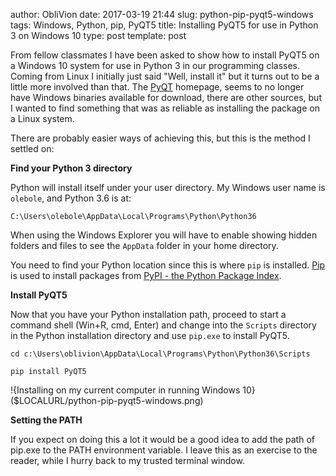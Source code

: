 author: ObliVion
date: 2017-03-19 21:44
slug: python-pip-pyqt5-windows
tags: Windows, Python, pip, PyQT5
title: Installing PyQT5 for use in Python 3 on Windows 10
type: post
template: post


From fellow classmates I have been asked to show how to install PyQT5 on a
Windows 10 system for use in Python 3 in our programming classes. Coming from
Linux I initially just said "Well, install it" but it turns out to be a little
more involved than that. The [PyQT](https://riverbankcomputing.com/software/pyqt/intro)
homepage, seems to no longer have Windows binaries available for download, there
are other sources, but I wanted to find something that was as reliable as
installing the package on a Linux system.

There are probably easier ways of achieving this, but this is the method I
settled on:

**Find your Python 3 directory**

Python will install itself under your user directory. My Windows user name is
`olebole`, and Python 3.6 is at:

    C:\Users\olebole\AppData\Local\Programs\Python\Python36

When using the Windows Explorer you will have to enable showing hidden folders
and files to see the `AppData` folder in your home directory.

You need to find your Python location since this is where `pip` is installed. [Pip](https://packaging.python.org/key_projects/#pip) is used to install packages from [PyPI - the Python Package Index](https://pypi.python.org/pypi).

**Install PyQT5**

Now that you have your Python installation path, proceed to start a command
shell (Win+R, cmd, Enter) and change into the `Scripts` directory in the Python
installation directory and use `pip.exe` to install PyQT5.

    cd c:\Users\oblivion\AppData\Local\Programs\Python\Python36\Scripts

    pip install PyQT5


!{Installing on my current computer in running Windows 10}($LOCALURL/python-pip-pyqt5-windows.png)

**Setting the PATH**

If you expect on doing this a lot it would be a good idea to add the path of
pip.exe to the PATH environment variable. I leave this as an exercise to the
reader, while I hurry back to my trusted terminal window.
